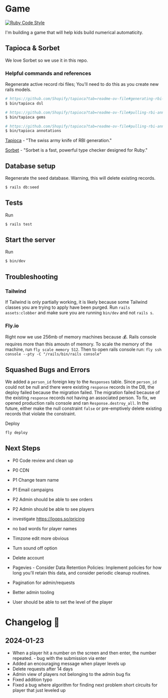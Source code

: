 # Game

[![Ruby Code Style](https://img.shields.io/badge/code_style-standard-brightgreen.svg)](https://github.com/standardrb/standard)

I'm building a game that will help kids build numerical automaticity.

## Tapioca & Sorbet

We love Sorbet so we use it in this repo.

### Helpful commands and references

Regenerate active record rbi files; You'll need to do this as you create new rails models.

```bash
# https://github.com/Shopify/tapioca?tab=readme-ov-file#generating-rbi-files-for-rails-and-other-dsls
$ bin/tapioca dsl

# https://github.com/Shopify/tapioca?tab=readme-ov-file#pulling-rbi-annotations-from-remote-sources
$ bin/tapioca gems

# https://github.com/Shopify/tapioca?tab=readme-ov-file#pulling-rbi-annotations-from-remote-sources
$ bin/tapioca annotations
```

[Tapioca](https://github.com/Shopify/tapioca) - "The swiss army knife of RBI generation."

[Sorbet](https://sorbet.org/) - "Sorbet is a fast, powerful type checker designed for Ruby."

## Database setup

Regenerate the seed database. Warning, this will delete existing records.

```bash
$ rails db:seed
```

## Tests

Run

```bash
$ rails test
```

## Start the server

Run

```bash
$ bin/dev
```

## Troubleshooting

### Tailwind

If Tailwind is only partially working, it is likely because some Tailwind classes you are trying to apply have been purged. Run `rails assets:clobber` and make sure you are running `bin/dev` and not `rails s`.

### Fly.io

Right now we use 256mb of memory machines because 💰. Rails console requires more than this amoutn of memory. To scale the memory of the machine, run `fly scale memory 512`. Then to open rails console run: `fly ssh console --pty -C "/rails/bin/rails console"`

## Squashed Bugs and Errors

We added a `person_id` foreign key to the `Responses` table. Since `person_id` could not be null and there were existing `response` records in the DB, the deploy failed because the migration failed. The migration failed because of the existing `response` records not having an associated person. To fix, we opened production rails console and ran `Response.destroy_all`. In the future, either make the null constraint `false` or pre-emptively delete existing records that violate the constraint.

Deploy

```bash
fly deploy
```

## Next Steps

- P0 Code review and clean up
- P0 CDN
- P1 Change team name
- P1 Email campaigns
- P2 Admin should be able to see orders
- P2 Admin should be able to see players
- investigate https://loops.so/pricing

- no bad words for player names
- Timzone edit more obvious
- Turn sound off option
- Delete account
- Pagevies - Consider Data Retention Policies: Implement policies for how long you'll retain this data, and consider periodic cleanup routines.
- Pagination for admin/requests
- Better admin tooling
- User should be able to set the level of the player

# Changelog 🎉

## 2024-01-23

- When a player hit a number on the screen and then enter, the number repeated. - bug with the submission via enter
- Added an encouraging message when player levels up
- Delete requests after 14 days
- Admin view of players not belonging to the admin bug fix
- Fixed addition typo
- Fixed a bug where algorithm for finding next problem short circuits for player that just leveled up
